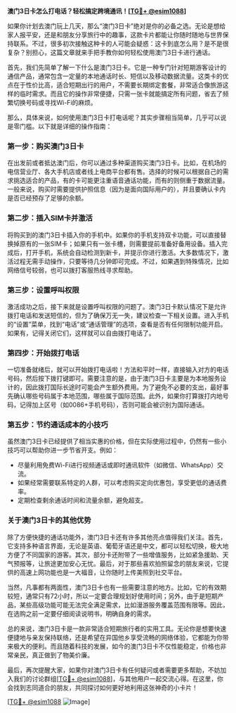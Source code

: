 **澳门3日卡怎么打电话？轻松搞定跨境通讯！[[TG💪+ @esim1088](https://t.me/s/esim1088)]**

如果你计划去澳门玩上几天，那么“澳门3日卡”绝对是你的必备之选。无论是想给家人报平安，还是和朋友分享旅行中的趣事，这款卡片都能让你随时随地与世界保持联系。不过，很多初次接触这种卡的人可能会疑惑：这卡到底怎么用？是不是很复杂？别担心，这篇文章就来手把手教你如何轻松使用澳门3日卡进行通话。

首先，我们先简单了解一下什么是澳门3日卡。它是一种专门针对短期游客设计的通信产品，通常包含一定量的本地通话时长、短信以及移动数据流量。这类卡的优点在于性价比高，适合短期出行的用户，不需要长期绑定套餐，非常适合像旅游这样的临时需求。而且它的操作非常便捷，只需一张卡就能搞定所有问题，省去了频繁切换号码或寻找Wi-Fi的麻烦。

那么，具体来说，如何使用澳门3日卡打电话呢？其实步骤相当简单，几乎可以说是零门槛。以下就是详细的操作指南：

### **第一步：购买澳门3日卡**
在出发前或者抵达澳门后，你可以通过多种渠道购买澳门3日卡。比如，在机场的电信营业厅、各大手机店或者线上电商平台都有售。选择的时候可以根据自己的需求挑选适合的产品，有的卡可能更注重语音通话功能，而有的则侧重于数据流量。一般来说，购买时需要提供护照信息（因为是面向国际用户的），并且要确认卡内是否已经预存了足够的余额。

### **第二步：插入SIM卡并激活**
将购买到的澳门3日卡插入你的手机中。如果你的手机支持双卡功能，可以直接替换掉原有的一张SIM卡；如果只有一张卡槽，则需要提前准备好备用设备。插入完成后，打开手机，系统会自动检测到新卡，并提示你进行激活。大多数情况下，激活过程无需手动操作，只要等待几分钟即可完成。不过，如果遇到特殊情况，比如网络信号较弱，也可以拨打客服热线寻求帮助。

### **第三步：设置呼叫权限**
激活成功之后，接下来就是设置呼叫权限的问题了。澳门3日卡默认情况下是允许拨打电话和发送短信的，但为了确保万无一失，建议检查一下相关设置。进入手机的“设置”菜单，找到“电话”或“通话管理”的选项，查看是否有任何限制功能开启。如果有，记得关闭它们，这样就可以自由拨打电话了。

### **第四步：开始拨打电话**
一切准备就绪后，就可以开始拨打电话啦！方法和平时一样，直接输入对方的电话号码，然后按下拨打键即可。需要注意的是，由于澳门3日卡主要是为本地服务设计的，因此拨打国际长途时可能会产生额外费用。为了避免不必要的支出，最好事先确认哪些号码属于本地范围，哪些属于国际范围。此外，如果你打算拨打内地号码，记得加上区号（如0086+手机号码），否则可能会被识别为国际通话。

### **第五步：节约通话成本的小技巧**
虽然澳门3日卡已经提供了相当实惠的价格，但在实际使用过程中，仍然有一些小技巧可以帮助你进一步节省开支。例如：
- 尽量利用免费Wi-Fi进行视频通话或即时通讯软件（如微信、WhatsApp）交流。
- 如果经常需要联系特定的人群，可以考虑购买定向优惠包，享受更低的通话费率。
- 定期检查剩余通话时间和流量余额，避免超支。

### **关于澳门3日卡的其他优势**
除了方便快捷的通话功能外，澳门3日卡还有许多其他亮点值得我们关注。首先，它支持多种语言界面，无论是英语、葡萄牙语还是中文，都可以轻松切换，极大地方便了不同国家的游客。其次，部分卡还附带了一些增值服务，比如紧急援助、天气预报等，让旅途更加安心无忧。最后，对于那些喜欢拍照留念的朋友来说，它提供的高速上网功能也是一大福音，让你随时上传美照到社交平台。

当然，凡事都有两面性，澳门3日卡也有一些需要注意的地方。比如，它的有效期较短，通常只有72小时，所以一定要合理规划好使用时间；另外，由于是短期产品，某些高级功能可能无法完全满足需求，比如漫游服务覆盖范围有限等。因此，在选购之前一定要仔细阅读说明书，明确自身的需求。

总的来说，澳门3日卡是一款非常适合短期旅行者的实用工具。无论你是想要快速便捷地与亲友保持联络，还是希望在异国他乡享受流畅的网络体验，它都能为你带来极大的便利。而且随着科技的发展，如今的澳门3日卡不仅性能稳定，价格也非常亲民，真正做到了物美价廉。

最后，再次提醒大家，如果你对澳门3日卡有任何疑问或者需要更多帮助，不妨加入我们的讨论群组[[TG💪+ @esim1088](https://t.me/s/esim1088)]，与其他用户一起交流心得。在这里，你会找到志同道合的朋友，共同探讨如何更好地利用这张神奇的小卡片！

[[TG💪+ @esim1088](https://t.me/s/esim1088) ![Image](https://i.postimg.cc/4NQfJmqS/Snipaste-2025-05-13-00-14-12.png)]